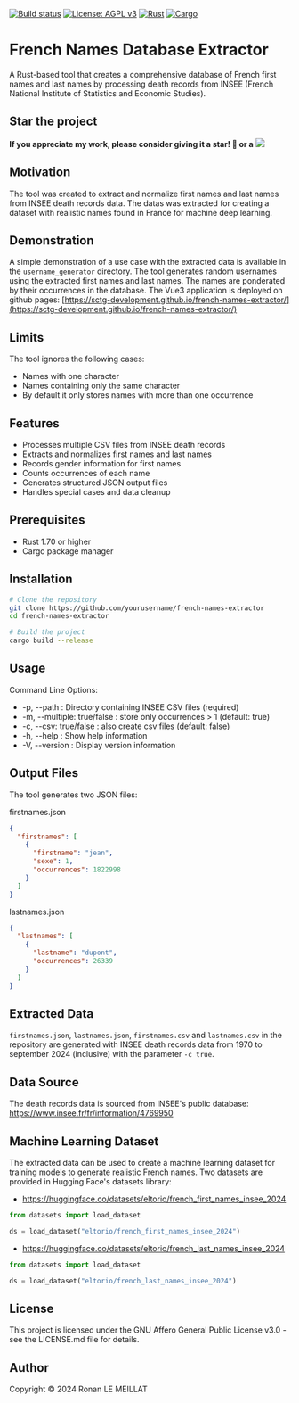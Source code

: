 [![Build status](https://github.com/sctg-development/french-names-extractor/actions/workflows/build_and_release.yaml/badge.svg)](https://github.com/sctg-development/french-names-extractor/actions/workflows/build_and_release.yaml)
  [![License: AGPL v3](https://img.shields.io/badge/License-AGPL%20v3-blue.svg)](https://www.gnu.org/licenses/agpl-3.0)
  [![Rust](https://img.shields.io/badge/Rust-1.70%2B-blue.svg)](https://www.rust-lang.org)
  [![Cargo](https://img.shields.io/badge/Cargo-1.70%2B-blue.svg)](https://doc.rust-lang.org/cargo/)

# French Names Database Extractor

A Rust-based tool that creates a comprehensive database of French first names and last names by processing death records from INSEE (French National Institute of Statistics and Economic Studies).

## Star the project

**If you appreciate my work, please consider giving it a star! 🤩 or a** [![](https://img.shields.io/static/v1?label=Sponsor&message=%E2%9D%A4&logo=GitHub&color=%23fe8e86)](https://github.com/sponsors/sctg-development)

## Motivation

The tool was created to extract and normalize first names and last names from INSEE death records data. The datas was extracted for creating a dataset with realistic names found in France for machine deep learning.

## Demonstration

A simple demonstration of a use case with the extracted data is available in the `username_generator` directory. The tool generates random usernames using the extracted first names and last names. The names are ponderated by their occurrences in the database. The Vue3 application is deployed on github pages: [https://sctg-development.github.io/french-names-extractor/](https://sctg-development.github.io/french-names-extractor/)

## Limits

The tool ignores the following cases:

- Names with one character
- Names containing only the same character
- By default it only stores names with more than one occurrence

## Features

- Processes multiple CSV files from INSEE death records
- Extracts and normalizes first names and last names
- Records gender information for first names
- Counts occurrences of each name
- Generates structured JSON output files
- Handles special cases and data cleanup

## Prerequisites

- Rust 1.70 or higher
- Cargo package manager

## Installation

```bash
# Clone the repository
git clone https://github.com/yourusername/french-names-extractor
cd french-names-extractor

# Build the project
cargo build --release
```

## Usage

Command Line Options:  

- -p, --path : Directory containing INSEE CSV files (required)  
- -m, --multiple: true/false : store only occurrences > 1 (default: true)
- -c, --csv: true/false : also create csv files (default: false)
- -h, --help : Show help information  
- -V, --version : Display version information  

## Output Files

The tool generates two JSON files:

firstnames.json

```json
{
  "firstnames": [
    {
      "firstname": "jean",
      "sexe": 1,
      "occurrences": 1822998
    }
  ]
}
```

lastnames.json

```json
{
  "lastnames": [
    {
      "lastname": "dupont",
      "occurrences": 26339
    }
  ]
}
```

## Extracted Data

`firstnames.json`, `lastnames.json`, `firstnames.csv` and `lastnames.csv` in the repository are generated with INSEE death records data from 1970 to september 2024 (inclusive) with the parameter `-c true`.

## Data Source

The death records data is sourced from INSEE's public database: <https://www.insee.fr/fr/information/4769950>

## Machine Learning Dataset

The extracted data can be used to create a machine learning dataset for training models to generate realistic French names.
Two datasets are provided in Hugging Face's datasets library:

- https://huggingface.co/datasets/eltorio/french_first_names_insee_2024
```python
from datasets import load_dataset

ds = load_dataset("eltorio/french_first_names_insee_2024")
```

- https://huggingface.co/datasets/eltorio/french_last_names_insee_2024  
  
```python
from datasets import load_dataset

ds = load_dataset("eltorio/french_last_names_insee_2024")
```

## License

This project is licensed under the GNU Affero General Public License v3.0 - see the LICENSE.md file for details.

## Author

Copyright © 2024 Ronan LE MEILLAT
